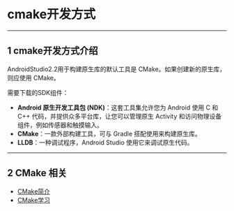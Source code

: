 # cmake开发方式

---
## 1 cmake开发方式介绍
AndroidStudio2.2用于构建原生库的默认工具是 CMake。如果创建新的原生库，则应使用 CMake。

需要下载的SDK组件：

- **Android 原生开发工具包 (NDK)**：这套工具集允许您为 Android 使用 C 和 C++ 代码，并提供众多平台库，让您可以管理原生 Activity 和访问物理设备组件，例如传感器和触摸输入。
- **CMake**：一款外部构建工具，可与 Gradle 搭配使用来构建原生库。
- **LLDB**：一种调试程序，Android Studio 使用它来调试原生代码。

---
## 2 CMake 相关


- [CMake简介](https://github.com/Ztiany/Programming-Notes/blob/master/%E7%BC%96%E7%A8%8B%E8%AF%AD%E8%A8%80/C/%E6%9E%84%E5%BB%BA%E5%B7%A5%E5%85%B7-cmake%E7%AE%80%E4%BB%8B.md)
- [CMake学习](https://github.com/Ztiany/Programming-Notes/blob/master/%E7%BC%96%E7%A8%8B%E8%AF%AD%E8%A8%80/C/%E6%9E%84%E5%BB%BA%E5%B7%A5%E5%85%B7-cmake%E5%AD%A6%E4%B9%A0.md)


